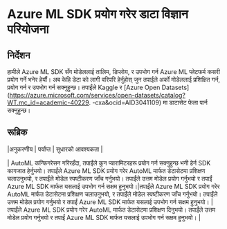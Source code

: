 # Azure ML SDK प्रयोग गरेर डाटा विज्ञान परियोजना

## निर्देशन

हामीले Azure ML SDK सँग मोडेललाई तालिम, डिप्लोय, र उपभोग गर्न Azure ML प्लेटफर्म कसरी प्रयोग गर्ने भनेर हेर्यौं। अब केहि डेटा को लागी वरिपरि हेर्नुहोस् जुन तपाईले अर्को मोडेललाई प्रशिक्षित गर्न, प्रयोग गर्न र उपभोग गर्न सक्नुहुन्छ। तपाईंले Kaggle र [Azure Open Datasets](https://azure.microsoft.com/services/open-datasets/catalog?WT.mc_id=academic-40229. -cxa&ocid=AID3041109) मा डाटासेट फेला पार्न सक्नुहुन्छ।

## रूब्रिक

|अनुकरणीय | पर्याप्त | सुधारको आवश्यकता |

| AutoML कन्फिगरेसन गरिरहँदा, तपाईंले कुन प्यारामिटरहरू प्रयोग गर्न सक्नुहुन्छ भनी हेर्न SDK कागजात हेर्नुभयो। तपाईंले Azure ML SDK प्रयोग गरेर AutoML मार्फत डेटासेटमा प्रशिक्षण चलाउनुभयो, र तपाईंले मोडेल स्पष्टीकरण जाँच गर्नुभयो। तपाईंले उत्तम मोडेल प्रयोग गर्नुभयो र तपाईं Azure ML SDK मार्फत यसलाई उपभोग गर्न सक्षम हुनुभयो।|तपाईंले Azure ML SDK प्रयोग गरेर AutoML मार्फत डेटासेटमा प्रशिक्षण चलाउनुभयो, र तपाईंले मोडेल स्पष्टीकरण जाँच गर्नुभयो। तपाईंले उत्तम मोडेल प्रयोग गर्नुभयो र तपाईं Azure ML SDK मार्फत यसलाई उपभोग गर्न सक्षम हुनुभयो। | तपाईंले Azure ML SDK प्रयोग गरेर AutoML मार्फत डेटासेटमा प्रशिक्षण दिनुभयो। तपाईंले उत्तम मोडेल प्रयोग गर्नुभयो र तपाईं Azure ML SDK मार्फत यसलाई उपभोग गर्न सक्षम हुनुभयो। |